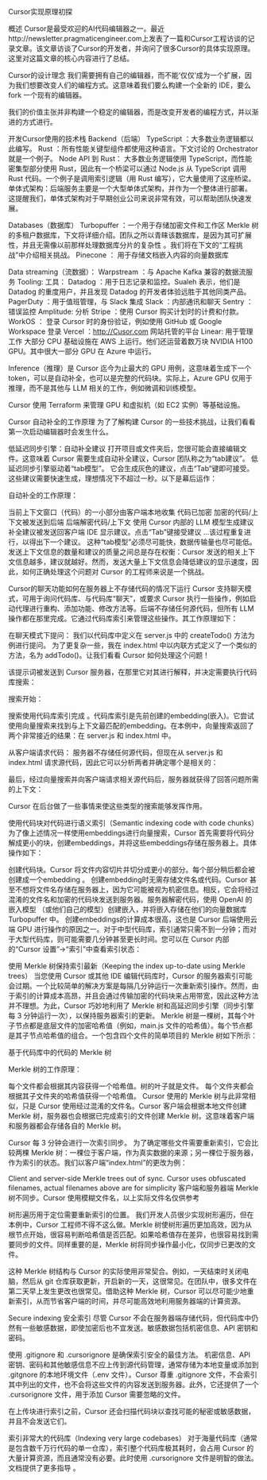 Cursor实现原理初探


概述
Cursor是最受欢迎的AI代码编辑器之一。最近http://newsletter.pragmaticengineer.com上发表了一篇和Cursor工程访谈的记录文章。该文章访谈了Cursor的开发者，并询问了很多Cursor的具体实现原理。这里对这篇文章的核心内容进行了总结。



Cursor的设计理念
我们需要拥有自己的编辑器，而不能‘仅仅’成为一个扩展，因为我们想要改变人们的编程方式。这意味着我们要么构建一个全新的 IDE，要么 fork 一个现有的编辑器。

我们的价值主张并非构建一个稳定的编辑器，而是改变开发者的编程方式，并以渐进的方式进行。

开发Cursor使用的技术栈
Backend（后端）
TypeScript ：大多数业务逻辑都以此编写。
Rust ：所有性能关键型组件都使用这种语言。下文讨论的 Orchestrator 就是一个例子。
Node API 到 Rust： 大多数业务逻辑使用 TypeScript，而性能密集型部分使用 Rust，因此有一个桥梁可以通过 Node.js 从 TypeScript 调用 Rust 代码。一个例子是调用索引逻辑（用 Rust 编写），它大量使用了这座桥梁。
单体式架构：后端服务主要是一个大型单体式架构，并作为一个整体进行部署。 这提醒我们，单体式架构对于早期创业公司来说非常有效，可以帮助团队快速发展。


Databases（数据库）
Turbopuffer ：一个用于存储加密文件和工作区 Merkle 树的多租户数据库，下文将详细介绍。团队之所以青睐该数据库，是因为其可扩展性，并且无需像以前那样处理数据库分片的复杂性 。我们将在下文的“工程挑战”中介绍相关挑战。
Pinecone ： 用于存储文档嵌入内容的向量数据库


Data streaming（流数据）：
Warpstream ：与 Apache Kafka 兼容的数据流服务
Tooling: 工具：
Datadog ：用于日志记录和监控。Sualeh 表示，他们是 Datadog 的重度用户，并且发现 Datadog 的开发者体验远胜于其他同类产品。
PagerDuty ：用于值班管理，与 Slack 集成
Slack ：内部通讯和聊天
Sentry ：错误监控
Amplitude: 分析
Stripe ：使用 Cursor 购买计划时的计费和付款。
WorkOS ： 登录 Cursor 时的身份验证，例如使用 GitHub 或 Google Workspace 登录
Vercel ：http://Cusor.com 网站托管的平台
Linear: 用于管理工作
大部分 CPU 基础设施在 AWS 上运行。他们还运营着数万块 NVIDIA H100 GPU。其中很大一部分 GPU 在 Azure 中运行。

Inference（推理）是 Cursor 迄今为止最大的 GPU 用例，这意味着生成下一个 token，可以是自动补全，也可以是完整的代码块。实际上，Azure GPU 仅用于推理，而不是其他与 LLM 相关的工作，例如微调和训练模型。

Cursor 使用 Terraform 来管理 GPU 和虚拟机（如 EC2 实例）等基础设施。

Cursor 自动补全的工作原理
为了了解构建 Cursor 的一些技术挑战，让我们看看第一次启动编辑器时会发生什么。




低延迟同步引擎：自动补全建议
打开项目或文件夹后，您很可能会直接编辑文件。这意味着 Cursor 需要生成自动补全建议，Cursor 团队称之为“tab建议”。 低延迟同步引擎驱动着“tab模型”。 它会生成灰色的建议，点击“Tab”键即可接受。这些建议需要快速生成，理想情况下不超过一秒。以下是幕后运作：





自动补全的工作原理：

当前上下文窗口（代码）的一小部分由客户端本地收集
代码已加密
加密的代码/上下文被发送到后端
后端解密代码/上下文
使用 Cursor 内部的 LLM 模型生成建议
补全建议被发送回客户端
IDE 显示建议。点击“Tab”键接受建议
...该过程重复进行，以得出下一个建议。
这种“tab模型”必须尽可能快，数据传输量也尽可能低。发送上下文信息的数量和建议的质量之间总是存在权衡：Cursor 发送的相关上下文信息越多，建议就越好。然而，发送大量上下文信息会降低建议的显示速度，因此，如何正确处理这个问题对 Cursor 的工程师来说是一个挑战。

Cursor的聊天功能如何在服务器上不存储代码的情况下运行
Cursor 支持聊天模式，可用于询问代码库、与代码库“聊天”，或要求 Cursor 执行一些操作，例如启动代理进行重构、添加功能、修改方法等。后端不存储任何源代码，但所有 LLM 操作都在那里完成。它通过代码库索引来管理这些操作。其工作原理如下：

在聊天模式下提问： 我们以代码库中定义在 server.js 中的 createTodo() 方法为例进行提问。 为了更复杂一些，我在 index.html 中以内联方式定义了一个类似的方法，名为 addTodo()。让我们看看 Cursor 如何处理这个问题！




该提示词被发送到 Cursor 服务器，在那里它对其进行解释，并决定需要执行代码库搜索：






搜索开始：






搜索使用代码库索引完成 。代码库索引是先前创建的embedding(嵌入)。它尝试使用向量搜索来找到与上下文最匹配的embedding。在本例中，向量搜索返回了两个非常接近的结果：在 server.js 和 index.html 中。

从客户端请求代码： 服务器不存储任何源代码，但现在从 server.js 和 index.html 请求源代码，因此它可以分析两者并确定哪个是相关的：




最后，经过向量搜索并向客户端请求相关源代码后，服务器就获得了回答问题所需的上下文：






Cursor 在后台做了一些事情来使这些类型的搜索能够发挥作用。

使用代码块对代码进行语义索引（Semantic indexing code with code chunks）
为了像上述情况一样使用embeddings进行向量搜索，Cursor 首先需要将代码分解成更小的块，创建embeddings，并将这些embeddings存储在服务器上。具体操作如下：






创建代码块。Cursor 将文件内容切片并切分成更小的部分。每个部分稍后都会被创建成一个embedding 。
创建embedding时无需存储文件名或代码。Cursor 甚至不想将文件名存储在服务器上，因为它可能被视为机密信息。相反，它会将经过混淆的文件名和加密的代码块发送到服务器。服务器解密代码，使用 OpenAI 的嵌入模型 （或他们自己的模型）创建嵌入，并将嵌入存储在他们的向量数据库 Turbopuffer 中。
创建embeddings的计算成本很高，这也是 Cursor 后端使用云端 GPU 进行操作的原因之一。对于中型代码库，索引通常只需不到一分钟；而对于大型代码库，则可能需要几分钟甚至更长时间。您可以在 Cursor 内部的“Cursor 设置”→“索引”中查看索引状态：






使用 Merkle 树保持索引最新（Keeping the index up-to-date using Merkle trees）
当您使用 Cursor 或其他 IDE 编辑代码库时，Cursor 的服务器索引可能会过期。一个比较简单的解决方案是每隔几分钟运行一次重新索引操作。然而，由于索引的计算成本高昂，并且会通过传输加密的代码块来占用带宽，因此这种方法并不理想。为此，Cursor 巧妙地利用了 Merkle 树和高延迟同步引擎（同步引擎每 3 分钟运行一次），以保持服务器索引的更新。 Merkle 树是一棵树，其每个叶子节点都是底层文件的加密哈希值（例如，main.js 文件的哈希值）。每个节点都是其子节点哈希值的组合。一个包含四个文件的简单项目的 Merkle 树如下所示：




基于代码库中的代码的 Merkle 树

Merkle 树的工作原理：

每个文件都会根据其内容获得一个哈希值。树的叶子就是文件。
每个文件夹都会根据其子文件夹的哈希值获得一个哈希值。
Cursor 使用的 Merkle 树与此非常相似，只是 Cursor 使用经过混淆的文件名。Cursor 客户端会根据本地文件创建 Merkle 树，服务器也会根据已完成索引的文件创建 Merkle 树。这意味着客户端和服务器都会存储各自的 Merkle 树。

Cursor 每 3 分钟会进行一次索引同步。 为了确定哪些文件需要重新索引，它会比较两棵 Merkle 树：一棵位于客户端，作为真实数据的来源；另一棵位于服务器，作为索引的状态。我们以客户端“index.html”的更改为例：






Client and server-side Merkle trees out of sync. Cursor uses obfuscated filenames, actual filenames above are for simplicity 客户端和服务器端 Merkle 树不同步。Cursor 使用模糊文件名，以上实际文件名仅供参考

树形遍历用于定位需要重新索引的位置。 我们开发人员很少实现树形遍历，但在本例中，Cursor 工程师不得不这么做。Merkle 树使树形遍历更加高效，因为从根节点开始，很容易判断哈希值是否匹配。如果哈希值存在差异，也很容易找到需要同步的文件。同样重要的是，Merkle 树将同步操作最小化，仅同步已更改的文件。

这种 Merkle 树结构与 Cursor 的实际使用非常契合。例如，一天结束时关闭电脑，然后从 git 仓库获取更新，开启新的一天，这很常见。在团队中，很多文件在第二天早上发生更改也很常见。借助这种 Merkle 树，Cursor 可以尽可能少地重新索引，从而节省客户端的时间，并尽可能高效地利用服务器端的计算资源。

Secure indexing 安全索引
尽管 Cursor 不会在服务器端存储代码，但代码库中仍然有一些敏感数据，即使加密后也不宜发送。敏感数据包括机密信息、API 密钥和密码。

使用 .gitignore 和 .cursorignore 是确保索引安全的最佳方法。 机密信息、API 密钥、密码和其他敏感信息不应上传到源代码管理，通常存储为本地变量或添加到 .gitgnore 的本地环境文件（.env 文件）。Cursor 尊重 .gitignore 文件，不会索引其中列出的文件，也不会将这些文件的内容发送到服务器。此外，它还提供了一个 .cursorignore 文件，用于添加 Cursor 需要忽略的文件。

在上传块进行索引之前，Cursor 还会扫描代码块以查找可能的秘密或敏感数据，并且不会发送它们。

索引非常大的代码库（Indexing very large codebases）
对于海量代码库（通常是包含数千万行代码的单一仓库），索引整个代码库极其耗时，会占用 Cursor 的大量计算资源，而且通常没有必要。此时使用 .cursorignore 文件是明智的做法。文档提供了更多指导 。